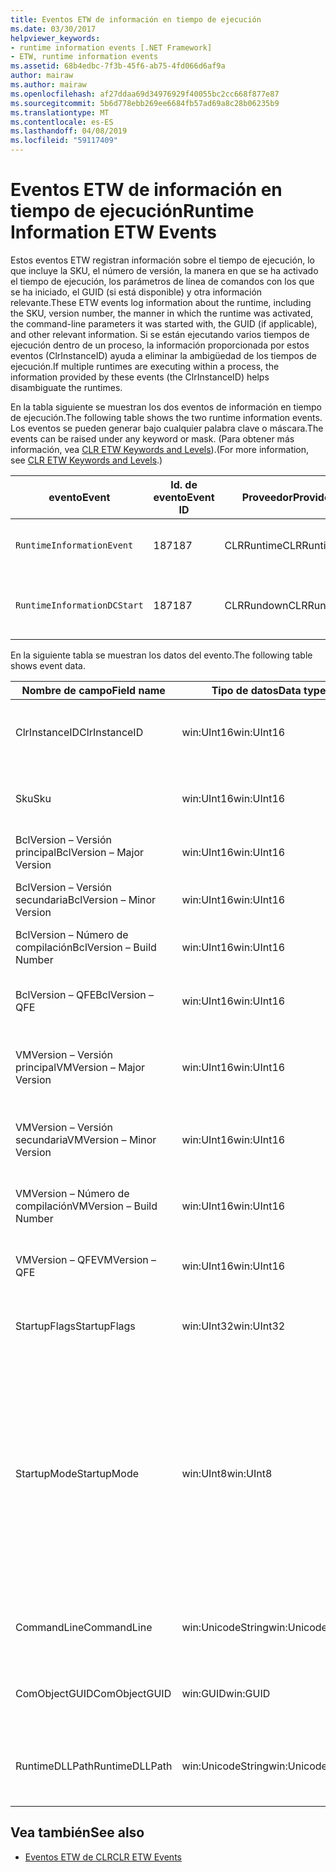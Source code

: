 ```yaml
---
title: Eventos ETW de información en tiempo de ejecución
ms.date: 03/30/2017
helpviewer_keywords:
- runtime information events [.NET Framework]
- ETW, runtime information events
ms.assetid: 68b4edbc-7f3b-45f6-ab75-4fd066d6af9a
author: mairaw
ms.author: mairaw
ms.openlocfilehash: af27ddaa69d34976929f40055bc2cc668f877e87
ms.sourcegitcommit: 5b6d778ebb269ee6684fb57ad69a8c28b06235b9
ms.translationtype: MT
ms.contentlocale: es-ES
ms.lasthandoff: 04/08/2019
ms.locfileid: "59117409"
---
```

# <a name="runtime-information-etw-events"></a><span data-ttu-id="5b281-102">Eventos ETW de información en tiempo de ejecución</span><span class="sxs-lookup"><span data-stu-id="5b281-102">Runtime Information ETW Events</span></span>
<span data-ttu-id="5b281-103">Estos eventos ETW registran información sobre el tiempo de ejecución, lo que incluye la SKU, el número de versión, la manera en que se ha activado el tiempo de ejecución, los parámetros de línea de comandos con los que se ha iniciado, el GUID (si está disponible) y otra información relevante.</span><span class="sxs-lookup"><span data-stu-id="5b281-103">These ETW events log information about the runtime, including the SKU, version number, the manner in which the runtime was activated, the command-line parameters it was started with, the GUID (if applicable), and other relevant information.</span></span> <span data-ttu-id="5b281-104">Si se están ejecutando varios tiempos de ejecución dentro de un proceso, la información proporcionada por estos eventos (ClrInstanceID) ayuda a eliminar la ambigüedad de los tiempos de ejecución.</span><span class="sxs-lookup"><span data-stu-id="5b281-104">If multiple runtimes are executing within a process, the information provided by these events (the ClrInstanceID) helps disambiguate the runtimes.</span></span>  
  
 <span data-ttu-id="5b281-105">En la tabla siguiente se muestran los dos eventos de información en tiempo de ejecución.</span><span class="sxs-lookup"><span data-stu-id="5b281-105">The following table shows the two runtime information events.</span></span> <span data-ttu-id="5b281-106">Los eventos se pueden generar bajo cualquier palabra clave o máscara.</span><span class="sxs-lookup"><span data-stu-id="5b281-106">The events can be raised under any keyword or mask.</span></span> <span data-ttu-id="5b281-107">(Para obtener más información, vea [CLR ETW Keywords and Levels](../../../docs/framework/performance/clr-etw-keywords-and-levels.md)).</span><span class="sxs-lookup"><span data-stu-id="5b281-107">(For more information, see [CLR ETW Keywords and Levels](../../../docs/framework/performance/clr-etw-keywords-and-levels.md).)</span></span>  
  
|<span data-ttu-id="5b281-108">evento</span><span class="sxs-lookup"><span data-stu-id="5b281-108">Event</span></span>|<span data-ttu-id="5b281-109">Id. de evento</span><span class="sxs-lookup"><span data-stu-id="5b281-109">Event ID</span></span>|<span data-ttu-id="5b281-110">Proveedor</span><span class="sxs-lookup"><span data-stu-id="5b281-110">Provider</span></span>|<span data-ttu-id="5b281-111">Descripción</span><span class="sxs-lookup"><span data-stu-id="5b281-111">Description</span></span>|  
|-----------|--------------|--------------|-----------------|  
|`RuntimeInformationEvent`|<span data-ttu-id="5b281-112">187</span><span class="sxs-lookup"><span data-stu-id="5b281-112">187</span></span>|<span data-ttu-id="5b281-113">CLRRuntime</span><span class="sxs-lookup"><span data-stu-id="5b281-113">CLRRuntime</span></span>|<span data-ttu-id="5b281-114">Se genera cuando se carga un tiempo de ejecución.</span><span class="sxs-lookup"><span data-stu-id="5b281-114">Raised when a runtime is loaded.</span></span>|  
|`RuntimeInformationDCStart`|<span data-ttu-id="5b281-115">187</span><span class="sxs-lookup"><span data-stu-id="5b281-115">187</span></span>|<span data-ttu-id="5b281-116">CLRRundown</span><span class="sxs-lookup"><span data-stu-id="5b281-116">CLRRundown</span></span>|<span data-ttu-id="5b281-117">Enumera los tiempos de ejecución que se han cargado.</span><span class="sxs-lookup"><span data-stu-id="5b281-117">Enumerates the runtimes that are loaded.</span></span>|  
  
 <span data-ttu-id="5b281-118">En la siguiente tabla se muestran los datos del evento.</span><span class="sxs-lookup"><span data-stu-id="5b281-118">The following table shows event data.</span></span>  
  
|<span data-ttu-id="5b281-119">Nombre de campo</span><span class="sxs-lookup"><span data-stu-id="5b281-119">Field name</span></span>|<span data-ttu-id="5b281-120">Tipo de datos</span><span class="sxs-lookup"><span data-stu-id="5b281-120">Data type</span></span>|<span data-ttu-id="5b281-121">Descripción</span><span class="sxs-lookup"><span data-stu-id="5b281-121">Description</span></span>|  
|----------------|---------------|-----------------|  
|<span data-ttu-id="5b281-122">ClrInstanceID</span><span class="sxs-lookup"><span data-stu-id="5b281-122">ClrInstanceID</span></span>|<span data-ttu-id="5b281-123">win:UInt16</span><span class="sxs-lookup"><span data-stu-id="5b281-123">win:UInt16</span></span>|<span data-ttu-id="5b281-124">Identificador único para la instancia de CLR o CoreCLR.</span><span class="sxs-lookup"><span data-stu-id="5b281-124">Unique ID for the instance of CLR or CoreCLR.</span></span>|  
|<span data-ttu-id="5b281-125">Sku</span><span class="sxs-lookup"><span data-stu-id="5b281-125">Sku</span></span>|<span data-ttu-id="5b281-126">win:UInt16</span><span class="sxs-lookup"><span data-stu-id="5b281-126">win:UInt16</span></span>|<span data-ttu-id="5b281-127">1 – CLR de escritorio.</span><span class="sxs-lookup"><span data-stu-id="5b281-127">1 – Desktop CLR.</span></span><br /><br /> <span data-ttu-id="5b281-128">2 – CoreCLR.</span><span class="sxs-lookup"><span data-stu-id="5b281-128">2 – CoreCLR.</span></span>|  
|<span data-ttu-id="5b281-129">BclVersion – Versión principal</span><span class="sxs-lookup"><span data-stu-id="5b281-129">BclVersion – Major Version</span></span>|<span data-ttu-id="5b281-130">win:UInt16</span><span class="sxs-lookup"><span data-stu-id="5b281-130">win:UInt16</span></span>|<span data-ttu-id="5b281-131">Versión principal de mscorlib.dll.</span><span class="sxs-lookup"><span data-stu-id="5b281-131">Major version of mscorlib.dll.</span></span>|  
|<span data-ttu-id="5b281-132">BclVersion – Versión secundaria</span><span class="sxs-lookup"><span data-stu-id="5b281-132">BclVersion – Minor Version</span></span>|<span data-ttu-id="5b281-133">win:UInt16</span><span class="sxs-lookup"><span data-stu-id="5b281-133">win:UInt16</span></span>|<span data-ttu-id="5b281-134">Número de versión secundaria de mscorlib.dll.</span><span class="sxs-lookup"><span data-stu-id="5b281-134">Minor version number of mscorlib.dll.</span></span>|  
|<span data-ttu-id="5b281-135">BclVersion – Número de compilación</span><span class="sxs-lookup"><span data-stu-id="5b281-135">BclVersion – Build Number</span></span>|<span data-ttu-id="5b281-136">win:UInt16</span><span class="sxs-lookup"><span data-stu-id="5b281-136">win:UInt16</span></span>|<span data-ttu-id="5b281-137">Número de compilación de mscorlib.dll.</span><span class="sxs-lookup"><span data-stu-id="5b281-137">Build number of mscorlib.dll.</span></span>|  
|<span data-ttu-id="5b281-138">BclVersion – QFE</span><span class="sxs-lookup"><span data-stu-id="5b281-138">BclVersion – QFE</span></span>|<span data-ttu-id="5b281-139">win:UInt16</span><span class="sxs-lookup"><span data-stu-id="5b281-139">win:UInt16</span></span>|<span data-ttu-id="5b281-140">Número de versión de revisión de mscorlib.dll.</span><span class="sxs-lookup"><span data-stu-id="5b281-140">Hotfix version number of mscorlib.dll.</span></span>|  
|<span data-ttu-id="5b281-141">VMVersion – Versión principal</span><span class="sxs-lookup"><span data-stu-id="5b281-141">VMVersion – Major Version</span></span>|<span data-ttu-id="5b281-142">win:UInt16</span><span class="sxs-lookup"><span data-stu-id="5b281-142">win:UInt16</span></span>|<span data-ttu-id="5b281-143">Versión de clr.dll o coreclr.dll, en función de la SKU.</span><span class="sxs-lookup"><span data-stu-id="5b281-143">Version of clr.dll or coreclr.dll, depending on SKU.</span></span>|  
|<span data-ttu-id="5b281-144">VMVersion – Versión secundaria</span><span class="sxs-lookup"><span data-stu-id="5b281-144">VMVersion – Minor Version</span></span>|<span data-ttu-id="5b281-145">win:UInt16</span><span class="sxs-lookup"><span data-stu-id="5b281-145">win:UInt16</span></span>|<span data-ttu-id="5b281-146">Versión secundaria de clr.dll o coreclr.dll, en función de la SKU.</span><span class="sxs-lookup"><span data-stu-id="5b281-146">Minor version of clr.dll or coreclr.dll, depending on SKU.</span></span>|  
|<span data-ttu-id="5b281-147">VMVersion – Número de compilación</span><span class="sxs-lookup"><span data-stu-id="5b281-147">VMVersion – Build Number</span></span>|<span data-ttu-id="5b281-148">win:UInt16</span><span class="sxs-lookup"><span data-stu-id="5b281-148">win:UInt16</span></span>|<span data-ttu-id="5b281-149">Número de compilación de clr.dll o coreclr.dll.</span><span class="sxs-lookup"><span data-stu-id="5b281-149">Build number of clr.dll or coreclr.dll.</span></span>|  
|<span data-ttu-id="5b281-150">VMVersion – QFE</span><span class="sxs-lookup"><span data-stu-id="5b281-150">VMVersion – QFE</span></span>|<span data-ttu-id="5b281-151">win:UInt16</span><span class="sxs-lookup"><span data-stu-id="5b281-151">win:UInt16</span></span>|<span data-ttu-id="5b281-152">Número de versión de revisión de clr.dll o coreclr.dll.</span><span class="sxs-lookup"><span data-stu-id="5b281-152">Hotfix version number of clr.dll or coreclr.dll.</span></span>|  
|<span data-ttu-id="5b281-153">StartupFlags</span><span class="sxs-lookup"><span data-stu-id="5b281-153">StartupFlags</span></span>|<span data-ttu-id="5b281-154">win:UInt32</span><span class="sxs-lookup"><span data-stu-id="5b281-154">win:UInt32</span></span>|<span data-ttu-id="5b281-155">Marcas de inicio definidas en mscoree.h.</span><span class="sxs-lookup"><span data-stu-id="5b281-155">Startup flags defined in mscoree.h.</span></span>|  
|<span data-ttu-id="5b281-156">StartupMode</span><span class="sxs-lookup"><span data-stu-id="5b281-156">StartupMode</span></span>|<span data-ttu-id="5b281-157">win:UInt8</span><span class="sxs-lookup"><span data-stu-id="5b281-157">win:UInt8</span></span>|<span data-ttu-id="5b281-158">0x01: ejecutable administrado.</span><span class="sxs-lookup"><span data-stu-id="5b281-158">0x01 - Managed executable.</span></span><br /><br /> <span data-ttu-id="5b281-159">0x02: CLR hospedado.</span><span class="sxs-lookup"><span data-stu-id="5b281-159">0x02 - Hosted CLR.</span></span><br /><br /> <span data-ttu-id="5b281-160">0x04: interoperabilidad administrada de C++.</span><span class="sxs-lookup"><span data-stu-id="5b281-160">0x04 - C++ managed interop.</span></span><br /><br /> <span data-ttu-id="5b281-161">0x08: activado para COM.</span><span class="sxs-lookup"><span data-stu-id="5b281-161">0x08 - COM-activated.</span></span><br /><br /> <span data-ttu-id="5b281-162">0x10: otros.</span><span class="sxs-lookup"><span data-stu-id="5b281-162">0x10 - Other.</span></span>|  
|<span data-ttu-id="5b281-163">CommandLine</span><span class="sxs-lookup"><span data-stu-id="5b281-163">CommandLine</span></span>|<span data-ttu-id="5b281-164">win:UnicodeString</span><span class="sxs-lookup"><span data-stu-id="5b281-164">win:UnicodeString</span></span>|<span data-ttu-id="5b281-165">Distinto de NULL únicamente si StartupMode=0x01.</span><span class="sxs-lookup"><span data-stu-id="5b281-165">Non-null only if StartupMode=0x01.</span></span>|  
|<span data-ttu-id="5b281-166">ComObjectGUID</span><span class="sxs-lookup"><span data-stu-id="5b281-166">ComObjectGUID</span></span>|<span data-ttu-id="5b281-167">win:GUID</span><span class="sxs-lookup"><span data-stu-id="5b281-167">win:GUID</span></span>|<span data-ttu-id="5b281-168">Distinto de NULL únicamente si StartupMode=0x08.</span><span class="sxs-lookup"><span data-stu-id="5b281-168">Non-null only if StartupMode=0x08.</span></span>|  
|<span data-ttu-id="5b281-169">RuntimeDLLPath</span><span class="sxs-lookup"><span data-stu-id="5b281-169">RuntimeDLLPath</span></span>|<span data-ttu-id="5b281-170">win:UnicodeString</span><span class="sxs-lookup"><span data-stu-id="5b281-170">win:UnicodeString</span></span>|<span data-ttu-id="5b281-171">Ruta de acceso al archivo .dll de CLR que se ha cargado en el proceso.</span><span class="sxs-lookup"><span data-stu-id="5b281-171">Path to the CLR .dll file that was loaded into the process.</span></span>|  
  
## <a name="see-also"></a><span data-ttu-id="5b281-172">Vea también</span><span class="sxs-lookup"><span data-stu-id="5b281-172">See also</span></span>

- [<span data-ttu-id="5b281-173">Eventos ETW de CLR</span><span class="sxs-lookup"><span data-stu-id="5b281-173">CLR ETW Events</span></span>](../../../docs/framework/performance/clr-etw-events.md)
